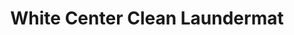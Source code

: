 ---
title: "White Center Clean Laundermat"
url: /seattle/white-center-clean-laundermat/
shop: laundry
---